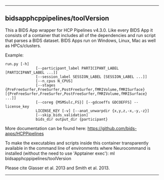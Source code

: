 
----------------------------------
## bidsapphcppipelines/toolVersion ##
This a BIDS App wrapper for HCP Pipelines v4.3.0. Like every BIDS App it consists of a container that includes all of the dependencies and run script that parses a BIDS dataset. BIDS Apps run on Windows, Linux, Mac as well as HPCs/clusters.

Example:
```
run.py [-h]
              [--participant_label PARTICIPANT_LABEL [PARTICIPANT_LABEL ...]]
              [--session_label SESSION_LABEL [SESSION_LABEL ...]]
              [--n_cpus N_CPUS]
              [--stages {PreFreeSurfer,FreeSurfer,PostFreeSurfer,fMRIVolume,fMRISurface} [{PreFreeSurfer,FreeSurfer,PostFreeSurfer,fMRIVolume,fMRISurface} ...]]
              [--coreg {MSMSulc,FS}] [--gdcoeffs GDCOEFFS] --license_key
              LICENSE_KEY [-v] [--anat_unwarpdir {x,y,z,-x,-y,-z}]
              [--skip_bids_validation]
              bids_dir output_dir {participant}
```

More documentation can be found here: https://github.com/bids-apps/HCPPipelines

To make the executables and scripts inside this container transparently available in the command line of environments where Neurocommand is installed (without the need to use 'Apptainer exec'): ml bidsapphcppipelines/toolVersion

Please cite Glasser et al. 2013 and Smith et al. 2013.

----------------------------------

